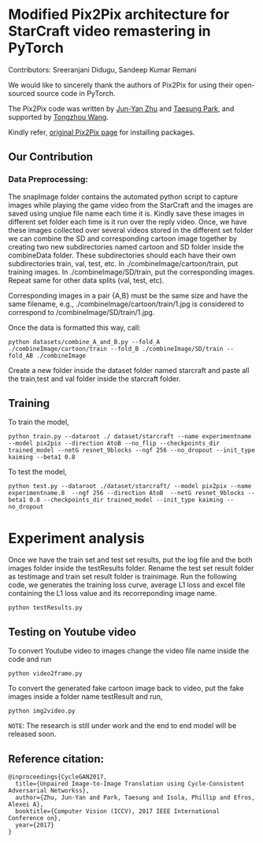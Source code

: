 # Modified Pix2Pix architecture for StarCraft video remastering in PyTorch

Contributors:
Sreeranjani Didugu, Sandeep Kumar Remani

We would like to sincerely thank the authors of Pix2Pix for using their open-sourced source code in PyTorch. 

The Pix2Pix code was written by [Jun-Yan Zhu](https://github.com/junyanz) and [Taesung Park](https://github.com/taesung), and supported by [Tongzhou Wang](https://ssnl.github.io/).

Kindly refer, [original Pix2Pix page](https://github.com/junyanz/pytorch-CycleGAN-and-pix2pix) for installing packages. 

## Our Contribution 

### Data Preprocessing: 

The snapImage folder contains the automated python script to capture images while playing the game video from the StarCraft and the images are saved using unqiue file name each time it is. Kindly save these images in different set folder each time is it run over the reply video. Once, we have these images collected over several videos stored in the different set folder we can combine the SD and corresponding cartoon image together by creating two new subdirectories named cartoon and SD folder inside the combineData folder. These subdirectories should each have their own subdirectories train, val, test, etc. In ./combineImage/cartoon/train, put training images. In ./combineImage/SD/train, put the corresponding images. Repeat same for other data splits (val, test, etc).

Corresponding images in a pair {A,B} must be the same size and have the same filename, e.g., ./combineImage/cartoon/train/1.jpg is considered to correspond to /combineImage/SD/train/1.jpg.

Once the data is formatted this way, call:
```
python datasets/combine_A_and_B.py --fold_A ./combineImage/cartoon/train --fold_B ./combineImage/SD/train --fold_AB ./combineImage
```
Create a new folder inside the dataset folder named starcraft and paste all the train,test and val folder inside the starcraft folder. 
<br> 
## Training 

To train the model, 
```
python train.py --dataroot ./ dataset/starcraft --name experimentname --model pix2pix --direction AtoB --no_flip --checkpoints_dir trained_model --netG resnet_9blocks --ngf 256 --no_dropout --init_type kaiming --beta1 0.8
```
To test the model, 
```
python test.py --dataroot ./dataset/starcraft/ --model pix2pix --name experimentname.8  --ngf 256 --direction AtoB  --netG resnet_9blocks --beta1 0.8 --checkpoints_dir trained_model --init_type kaiming --no_dropout 
```

# Experiment analysis 

Once we have the train set and test set results, put the log file and the both images folder inside the testResults folder. Rename the test set result folder as testimage and train set result folder is trainimage. Run the following code, we generates the training loss curve, average L1 loss and excel file containing the L1 loss value and its recorreponding image name. 
```
python testResults.py 
```

## Testing on Youtube video 
To convert Youtube video to images change the video file name inside the code and run  

```
python video2frame.py
```
To convert the generated fake cartoon image back to video, put the fake images inside a folder name testResult and run,

```
python img2video.py 
```


`NOTE`: The research is still under work and the end to end model will be released soon. 
## Reference citation: 
```
@inproceedings{CycleGAN2017,
  title={Unpaired Image-to-Image Translation using Cycle-Consistent Adversarial Networkss},
  author={Zhu, Jun-Yan and Park, Taesung and Isola, Phillip and Efros, Alexei A},
  booktitle={Computer Vision (ICCV), 2017 IEEE International Conference on},
  year={2017}
}
```
